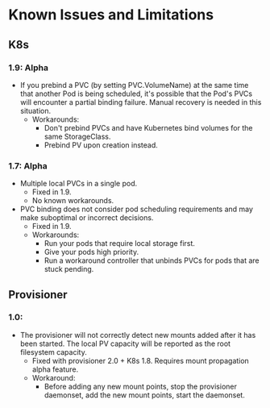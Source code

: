 # Known Issues and Limitations

## K8s

### 1.9: Alpha

* If you prebind a PVC (by setting PVC.VolumeName) at the same time that another
Pod is being scheduled, it's possible that the Pod's PVCs will encounter a partial
binding failure.  Manual recovery is needed in this situation.
    * Workarounds:
         * Don't prebind PVCs and have Kubernetes bind volumes for the same
           StorageClass.
         * Prebind PV upon creation instead.

### 1.7: Alpha

* Multiple local PVCs in a single pod.
    * Fixed in 1.9.
    * No known workarounds.
* PVC binding does not consider pod scheduling requirements and may make
  suboptimal or incorrect decisions.
    * Fixed in 1.9.
    * Workarounds:
        * Run your pods that require local storage first.
        * Give your pods high priority.
        * Run a workaround controller that unbinds PVCs for pods that are
          stuck pending.

## Provisioner

### 1.0:
* The provisioner will not correctly detect new mounts added after it has been started.
  The local PV capacity will be reported as the root filesystem capacity.
    * Fixed with provisioner 2.0 + K8s 1.8. Requires mount propagation alpha
      feature.
    * Workaround:
        * Before adding any new mount points, stop the provisioner daemonset, add the
          new mount points, start the daemonset.
